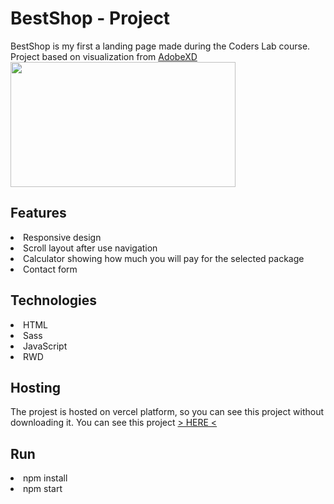 <h1>BestShop - Project</h1>
BestShop is my first a landing page made during the Coders Lab course.<br/>
Project based on visualization from <a href="https://xd.adobe.com/view/31804ad0-5f57-46e0-6edf-a5f54c37078a-47b1/grid/">AdobeXD</a>

<img src="https://user-images.githubusercontent.com/94719206/171188335-429a80e8-7e4f-42cd-a265-6dc9ee2c60f4.png" width="360" height="200"/>

<h2>Features</h2>

<li>Responsive design</li>
<li>Scroll layout after use navigation</li>
<li>Calculator showing how much you will pay for the selected package</li>
<li>Contact form</li>

<h2>Technologies</h2>
<li>HTML</li>
<li>Sass</li>
<li>JavaScript</li>
<li>RWD</li>

<h2>Hosting</h2>
The projest is hosted on vercel platform, so you can see this project without downloading it.
You can see this project <a href="https://bestshop-project-mateuszchmiest.netlify.app/">> HERE <</a>

<h2>Run</h2>
<li>npm install</li>
<li>npm start</li>
